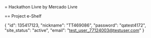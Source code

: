 = Hackathon Livre by Mercado Livre

== Project e-Shelf

{
    "id": 135417123,
    "nickname": "TT469086",
    "password": "qatest4172",
    "site_status": "active",
    "email": "test_user_77124003@testuser.com"
}